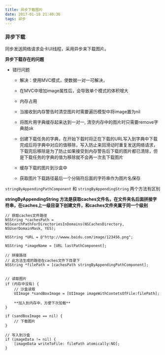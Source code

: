 ```yaml
---
title: 异步下载图片
date: 2017-01-18 21:40:36
tags: 异步
---
```


### 异步下载

同步发送网络请求会卡UI线程，采用异步来下载图片。

**异步下载存在的问题**

- 错行问题

	- 解决：使用MVC模式，使数据一对一可解决，
	- 在MVC中增加image属性后，会导致单个模式的体积增大
	- 内存占用
	- 当接收到内存警告时清空图片时需要遍历模型中将image置为nil
	- 将图片用字典缓存起来达到一对一, 清空内存中的图片时只需要remove字典就ok
	- 创建下载任务的字典，在开始下载时将正在下载的URL写入到字典中下载完成后将字典中对应的值移除，写入防止来回滑动时重复发送网络请求，下载完后移除是为了防止如果接受到内存警告后下载的图片都已清除，但是下载任务的字典的值为移除就不会再一次去下载图片
	- 缓存下载的图片到沙盒中

	- 获取图片下载路径最后一个分隔符后面的字符串作为图片名保存

`stringByAppendingPathComponent` 和 `stringByAppendingString` 两个方法有区别

**stringByAppendingString 方法是获取caches文件名，在文件夹名后面拼接字符串，在caches上一级目录下创建文件，和caches文件夹属于同一个级别**


	// 获取caches文件路径
	NSString *cachesPath = NSSearchPathForDirectoriesInDomains(NSCachesDirectory, NSUserDomainMask, YES);
	
	NSString *URL = @"http://wwww.baidu.com/image/123456.png";
	
	NSString *imageName = [URL lastPathComponent];
	
	// 拼接路径
	// 此方法生成的路径在caches文件下目录下
	NSString *filePath = [cachesPath stringByAppendingPathComponent];
	
	
	// 读取图片
	if (内存中没有) {
	    // 沙盒读取
	    UIImage *sandBoxImage = [UIImage imageWithContetsOfFile:filePath];
	
	    **加入到内存中，方便下次加载**
	} 
	
	if (sandBoxImage == nil) {
	    // 下载图片
	}
	
	// 写入到沙盒
	if (imageData != nil) {
	    [imageData writeToFile: filePath atomically:NO];
	}